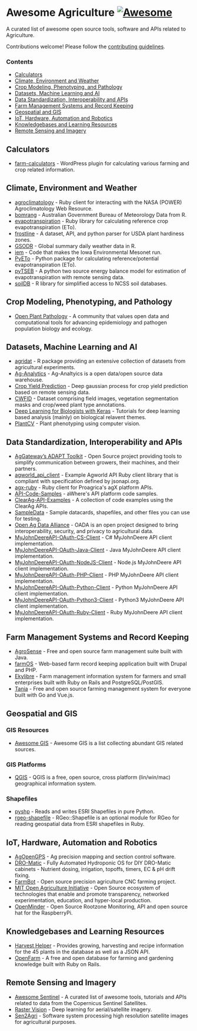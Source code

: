 # Awesome Agriculture [![Awesome](https://awesome.re/badge.svg)](https://awesome.re)

A curated list of awesome open source tools, software and APIs related to Agriculture.

Contributions welcome! Please follow the [contributing guidelines](https://github.com/beaorn/awesome-agriculture/blob/master/contributing.md).

### Contents

- [Calculators](#calculators)
- [Climate, Environment and Weather](#climate-environment-and-weather)
- [Crop Modeling, Phenotyping, and Pathology](#crop-modeling-phenotyping-and-pathology)
- [Datasets, Machine Learning and AI](#datasets-machine-learning-and-ai)
- [Data Standardization, Interoperability and APIs](#data-standardization-interoperability-and-apis)
- [Farm Management Systems and Record Keeping](#farm-management-systems-and-record-keeping)
- [Geospatial and GIS](#geospatial-and-gis)
- [IoT, Hardware, Automation and Robotics](#iot-hardware-automation-and-robotics)
- [Knowledgebases and Learning Resources](#knowledgebases-and-learning-resources)
- [Remote Sensing and Imagery](#remote-sensing-and-imagery)

## Calculators

* [farm-calculators](https://github.com/beaorn/farm-calculators) - WordPress plugin for calculating various farming and crop related information.

## Climate, Environment and Weather

* [agroclimatology](https://github.com/beaorn/agroclimatology) - Ruby client for interacting with the NASA (POWER) Agroclimatology Web Resource.
* [bomrang](https://github.com/ropensci/bomrang) - Australian Government Bureau of Meteorology Data from R.
* [evapotranspiration](https://github.com/beaorn/evapotranspiration) - Ruby library for calculating reference crop evapotranspiration (ETo).
* [frostline](https://github.com/waldoj/frostline) - A dataset, API, and python parser for USDA plant hardiness zones.
* [GSODR](https://github.com/ropensci/GSODR) - Global summary daily weather data in R.
* [iem](https://github.com/akrherz/iem) - Code that makes the Iowa Environmental Mesonet run.
* [PyETo](https://github.com/woodcrafty/PyETo) - Python package for calculating reference/potential evapotranspiration (ETo).
* [pyTSEB](https://github.com/hectornieto/pyTSEB) - A python two source energy balance model for estimation of evapotranspiration with remote sensing data.
* [soilDB](https://github.com/ncss-tech/soilDB) - R library for simplified access to NCSS soil databases.

## Crop Modeling, Phenotyping, and Pathology

* [Open Plant Pathology](https://www.openplantpathology.org/) - A community that values open data and computational tools for advancing epidemiology and pathogen population biology and ecology.

## Datasets, Machine Learning and AI

* [agridat](https://github.com/kwstat/agridat) - R package providing an extensive collection of datasets from agricultural experiments.
* [Ag-Analytics](https://github.com/woodardjoshua/Ag-Analytics) - Ag-Analtyics is a open data/open source data warehouse.
* [Crop Yield Prediction](https://github.com/JiaxuanYou/crop_yield_prediction) - Deep gaussian process for crop yield prediction based on remote sensing data.
* [CWFID](https://github.com/cwfid/dataset) - Dataset comprising field images, vegetation segmentation masks and crop/weed plant type annotations.
* [Deep Learning for Biologists with Keras](https://github.com/totti0223/deep_learning_for_biologists_with_keras) - Tutorials for deep learning based analysis (mainly) on biological relavent themes.
* [PlantCV](https://github.com/danforthcenter/plantcv) - Plant phenotyping using computer vision.

## Data Standardization, Interoperability and APIs

* [AgGateway’s ADAPT Toolkit](https://adaptframework.org) - Open Source project providing tools to simplify communication between growers, their machines, and their partners.
* [agworld_api_client](https://github.com/agworld/agworld_api_client) - Example Agworld API Ruby client library that is compliant with specification defined by jsonapi.org.
* [agx-ruby](https://github.com/beaorn/agx-ruby) - Ruby client for Proagrica's agX platform APIs.
* [API-Code-Samples](https://github.com/aWhereAPI/API-Code-Samples) - aWhere's API platform code samples.
* [ClearAg-API-Examples](https://github.com/IterisClearAg/ClearAg-API-Examples) - A collection of code examples using the ClearAg APIs.
* [SampleData](https://github.com/JohnDeere/SampleData) - Sample datacards, shapefiles, and other files you can use for testing.
* [Open Ag Data Alliance](https://github.com/oada) - OADA is an open project designed to bring interoperability, security, and privacy to agricultural data.
* [MyJohnDeereAPI-OAuth-CS-Client](https://github.com/JohnDeere/MyJohnDeereAPI-OAuth-CS-Client) - C# MyJohnDeere API client implementation.
* [MyJohnDeereAPI-OAuth-Java-Client](https://github.com/JohnDeere/MyJohnDeereAPI-OAuth-Java-Client) - Java MyJohnDeere API client implementation.
* [MyJohnDeereAPI-OAuth-NodeJS-Client](https://github.com/JohnDeere/MyJohnDeereAPI-OAuth-NodeJS-Client) - Node.js MyJohnDeere API client implementation.
* [MyJohnDeereAPI-OAuth-PHP-Client](https://github.com/JohnDeere/MyJohnDeereAPI-OAuth-PHP-Client) - PHP MyJohnDeere API client implementation.
* [MyJohnDeereAPI-OAuth-Python-Client](https://github.com/JohnDeere/MyJohnDeereAPI-OAuth-Python-Client) - Python MyJohnDeere API client implementation.
* [MyJohnDeereAPI-OAuth-Python3-Client](https://github.com/JohnDeere/MyJohnDeereAPI-OAuth-Python3-Client) - Python3 MyJohnDeere API client implementation.
* [MyJohnDeereAPI-OAuth-Ruby-Client](https://github.com/JohnDeere/MyJohnDeereAPI-OAuth-Ruby-Client) - Ruby MyJohnDeere API client implementation.

## Farm Management Systems and Record Keeping

* [AgroSense](https://bitbucket.org/corizon/agrosense) - Free and open source farm management suite built with Java.
* [farmOS](https://github.com/farmOS/farmOS) - Web-based farm record keeping application built with Drupal and PHP.
* [Ekylibre](https://github.com/ekylibre/ekylibre) - Farm management information system for farmers and small enterprises built with Ruby on Rails and PostgreSQL/PostGIS.
* [Tania](https://github.com/Tanibox/tania-core) - Free and open source farming management system for everyone built with Go and Vue.js.

## Geospatial and GIS

### GIS Resources

* [Awesome GIS](https://github.com/sshuair/awesome-gis) - Awesome GIS is a list collecting abundant GIS related sources.

### GIS Platforms

* [QGIS](https://qgis.org) - QGIS is a free, open source, cross platform (lin/win/mac) geographical information system.

### Shapefiles

* [pyshp](https://github.com/GeospatialPython/pyshp) - Reads and writes ESRI Shapefiles in pure Python.
* [rgeo-shapefile](https://github.com/rgeo/rgeo-shapefile) - RGeo::Shapefile is an optional module for RGeo for reading geospatial data from ESRI shapefiles in Ruby.

## IoT, Hardware, Automation and Robotics

* [AgOpenGPS](https://github.com/farmerbriantee/AgOpenGPS) - Ag precision mapping and section control software.
* [DRO-Matic](https://github.com/drolsen/DRO-Matic) - Fully Automated Hydroponic OS for DIY DRO-Matic cabinets - Nutrient dosing, irrigation, topoffs, timers, EC & pH drift fixing.
* [FarmBot](https://github.com/farmbot) -  Open source precision agriculture CNC farming project.
* [MIT Open Agriculture Initiative](https://github.com/openaginitiative) -  Open Source ecosystem of technologies that enable and promote transparency, networked experimentation, education, and hyper-local production.
* [OpenMinder](https://github.com/autogrow/openminder) - Open Source Rootzone Monitoring, API and open source hat for the RaspberryPi.

## Knowledgebases and Learning Resources

* [Harvest Helper](https://github.com/damwhit/harvest_helper) -  Provides growing, harvesting and recipe information for the 45 plants in the database as well as a JSON API.
* [OpenFarm](https://github.com/openfarmcc/OpenFarm) - A free and open database for farming and gardening knowledge built with Ruby on Rails.

## Remote Sensing and Imagery

* [Awesome Sentinel](https://github.com/Fernerkundung/awesome-sentinel) - A curated list of awesome tools, tutorials and APIs related to data from the Copernicus Sentinel Satellites.
* [Raster Vision](https://github.com/azavea/raster-vision) - Deep learning for aerial/satellite imagery.
* [Sen2Agri](https://github.com/Sen2Agri/Sen2Agri-System) - Software system processing high resolution satellite images for agricultural purposes.
